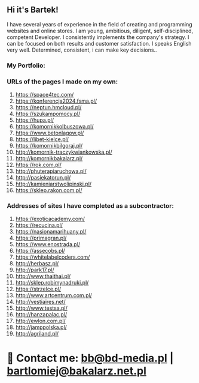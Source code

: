 ## Hi it's Bartek!

I have several years of experience in the field of creating and programming websites and online stores. I am  young, ambitious, diligent, self-disciplined, competent Developer. I consistently implements the company's strategy. I can be focused on both results and customer satisfaction. I speaks English very well. Determined, consistent, i can make key decisions..

### My Portfolio: 

### URLs of the pages I made on my own:
 
1. https://space4tec.com/
2. https://konferencja2024.fsma.pl/
3. https://neptun.hmcloud.pl/
4. https://szukampomocy.pl/
5. https://hupa.pl/
6.	https://komornikkolbuszowa.pl/ 
7.	https://www.betonlagow.pl/ 
8.	https://libet-kielce.pl/ 
9.	https://komornikbilgoraj.pl/ 
10.	http://komornik-traczykwiankowska.pl/ 
11.	http://komornikbakalarz.pl/ 
12.	https://rok.com.pl/
13.	http://phuterapiaruchowa.pl/
14.	http://pasiekatorun.pl/ 
15.	http://kamieniarstwolipinski.pl/ 
16.	https://sklep.rakon.com.pl/


### Addresses of sites I have completed as a subcontractor:
1. https://exoticacademy.com/
2.	https://recucina.pl/
3.	https://nasionamarihuany.pl/
4.	https://primagran.pl/
5.	https://www.enostrada.pl/
6.	https://assecobs.pl/ 
7.	https://whitelabelcoders.com/ 
8.	http://herbasz.pl/ 
9.	http://park17.pl/ 
10.	http://www.thaithai.pl/ 
11.	http://sklep.robimynadruki.pl/ 
12.	https://strzelce.pl/ 
13.	http://www.artcentrum.com.pl/ 
14.	http://vestiaires.net/ 
15.	http://www.testsa.pl/ 
16.	http://hanzapalac.pl/ 
17.	http://ewlon.com.pl/ 
18.	http://jamppolska.pl/ 
19.	http://agriland.pl/ 


# 💬 Contact me: bb@bd-media.pl | bartlomiej@bakalarz.net.pl
<!--
**bartec91/bartec91** is a ✨ _special_ ✨ repository because its `README.md` (this file) appears on your GitHub profile.

Here are some ideas to get you started:

- 🔭 I’m currently working on ...
- 🌱 I’m currently learning ...
- 👯 I’m looking to collaborate on ...
- 🤔 I’m looking for help with ...
- 💬 Ask me about ...
- 📫 How to reach me: ...
- 😄 Pronouns: ...
- ⚡ Fun fact: ...
-->
